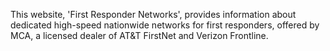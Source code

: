 This website, 'First Responder Networks', provides information about dedicated high-speed nationwide networks for first responders, offered by MCA, a licensed dealer of AT&T FirstNet and Verizon Frontline.